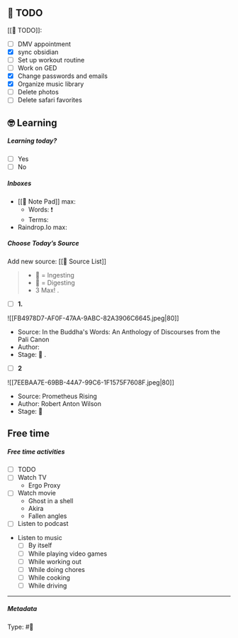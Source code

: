 ## 🎯 TODO
[[🎯 TODO]]:
- [ ] DMV appointment
- [x] sync obsidian
- [ ] Set up workout routine
- [ ] Work on GED
- [x] Change passwords and emails
- [x] Organize music library
- [ ] Delete photos
- [ ] Delete safari favorites

## 🤓 Learning
##### Learning today?
- [ ] Yes
- [ ] No

##### Inboxes

- [[📝 Note Pad]] max:
	- Words: ❗️
	- Terms:
- Raindrop.Io max:

##### Choose Today’s Source

Add new source:
[[📃 Source List]]

> - 📖 = Ingesting
> - 📝 = Digesting
> - 3 Max!
.
- [ ] **1.** 

![[FB4978D7-AF0F-47AA-9ABC-82A3906C6645.jpeg|80]]
- Source: In the Buddha's Words: An Anthology of Discourses from the Pali Canon
- Author: 
- Stage: 📖
.
- [ ] **2**

![[7EEBAA7E-69BB-44A7-99C6-1F1575F7608F.jpeg|80]]
- Source: Prometheus Rising
- Author: Robert Anton Wilson
- Stage: 📖

## Free time
##### Free time activities
- [ ] TODO
- [ ] Watch TV 
	- Ergo Proxy
- [ ] Watch movie
	- Ghost in a shell
	- Akira
	- Fallen angles
- [ ] Listen to podcast
- Listen to music
	- [ ] By itself
	- [ ] While playing video games
	- [ ] While working out
	- [ ] While doing chores
	- [ ] While cooking
	- [ ] While driving

___

##### Metadata
Type: #📆 

